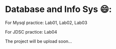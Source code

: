 # Database and Info Sys 😄:

For Mysql practice: Lab01, Lab02, Lab03

For JDSC practice: Lab04


The project will be upload soon...
